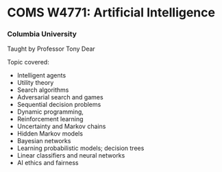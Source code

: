 # COMS W4771: Artificial Intelligence
### Columbia University
Taught by Professor Tony Dear

Topic covered:
- Intelligent agents 
- Utility theory       
- Search algorithms        
- Adversarial search and games    
- Sequential decision problems     
- Dynamic programming, 
- Reinforcement learning   
- Uncertainty and Markov chains   
- Hidden Markov models   
- Bayesian networks    
- Learning probabilistic models; decision trees   
- Linear classifiers and neural networks       
- AI ethics and fairness


